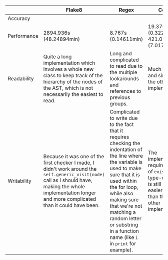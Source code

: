 || Flake8 | Regex | CodeQL |
|---|---|---|---|
Accuracy | | | |
Performance | 2894.936s (48.24894min) | 8.767s (0.14611min) | 19.376s (0.32293min) + 421.028s (7.01713min) |
Readability | Quite a long implementation which involves a whole new class to keep track of the hierarchy of the nodes of the AST, which is not necessarily the easiest to read. | Long and complicated to read due to the multiple lookarounds and references to previous groups. | Much shorter and simpler than the other two implementations. |
Writability | Because it was one of the first checker I made, I didn't work around the `self.generic_visit(node)` call as I should have, making the whole implementation longer and more complicated than it could have been. | Complicated to write due to the fact that it requires checking the indentation of the line where the variable is used to make sure that it is used within the for loop, while also making sure that we're not matching a random letter or substring in a function name (like `i` in `print` for example). | The implementation requires the use of `exists()` and type-casting but is still much easier to write than the two other implementations. |